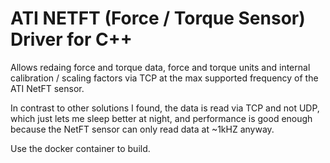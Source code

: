 # ATI NETFT (Force / Torque Sensor) Driver for C++
Allows redaing force and torque data, force and torque units and internal calibration / scaling factors via TCP at the max supported frequency of the ATI NetFT sensor.

In contrast to other solutions I found, the data is read via TCP and not UDP, which just lets me sleep better at night, and performance is good enough because the NetFT sensor can only read data at ~1kHZ anyway.

Use the docker container to build.